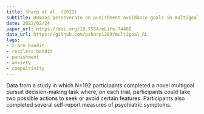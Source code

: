 ```yaml
---
title: Sharp et al. (2022)
subtitle: Humans perseverate on punishment avoidance goals in multigoal reinforcement learning
date: 2022/02/24
paper_url: https://doi.org/10.7554/eLife.74402
data_url: https://github.com/psharp1289/multigoal_RL
tags:
- 2-arm bandit
- restless bandit
- punishment
- anxiety
- compulsivity
---
```


Data from a study in which N=192 participants completed a novel multigoal pursuit decision-making task where, on each trial, participants could take two possible actions to seek or avoid certain features. Participants also completed several self-report measures of psychiatric symptoms.
